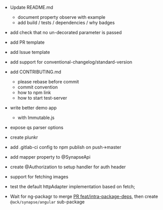 - Update README.md
  - document property observe with example
  - add build / tests / dependencies / why badges
- add check that no un-decorated parameter is passed  
- add PR template
- add Issue template
- add support for conventional-changelog/standard-version
- add CONTRIBUTING.md
  - please rebase before commit
  - commit convention
  - how to npm link
  - how to start test-server

- write better demo app
  - with Immutable.js
- expose qs parser options
- create plunkr
- add .gitlab-ci config to npm publish on push->master
- add mapper property to @SynapseApi
- create @Authorization to setup handler for auth header
- support for fetching images
- test the default httpAdapter implementation based on fetch;
- Wait for ng-packagr to merge [PR feat/intra-package-deps](https://github.com/dherges/ng-packagr/pull/419),
 then create  `@ack/synapse/angular` sub-package
